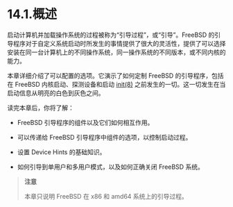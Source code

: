 # 14.1.概述

启动计算机并加载操作系统的过程被称为“引导过程”，或“引导”。FreeBSD 的引导程序对于自定义系统启动时所发生的事情提供了很大的灵活性，提供了可以选择安装在同一台计算机上的不同操作系统，同一操作系统的不同版本，或不同内核的能力。

本章详细介绍了可以配置的选项。它演示了如何定制 FreeBSD 的引导程序，包括在 FreeBSD 内核启动、探测设备和启动 [init(8)](https://www.freebsd.org/cgi/man.cgi?query=init&sektion=8&format=html) 之前发生的一切。这一切发生在当启动信息从明亮的白色到灰色之间。

读完本章后，你将了解：

- FreeBSD 引导程序的组件以及它们如何相互作用。

- 可以传递给 FreeBSD 引导程序中组件的选项，以控制启动过程。

- 设置 Device Hints 的基础知识。

- 如何引导到单用户和多用户模式，以及如何正确关闭 FreeBSD 系统。

> **注意**
>
> 本章只说明 FreeBSD 在 x86 和 amd64 系统上的引导过程。